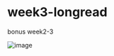 # week3-longread
bonus week2-3

![image](https://user-images.githubusercontent.com/117738625/203531837-5dfd6fa9-c93f-4049-8ece-0eb8373b4c40.png)
